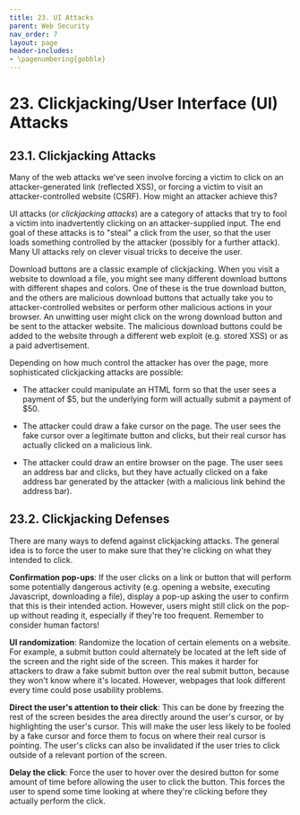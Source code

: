 ```yaml
---
title: 23. UI Attacks
parent: Web Security
nav_order: 7
layout: page
header-includes:
- \pagenumbering{gobble}
---
```


# 23. Clickjacking/User Interface (UI) Attacks

## 23.1. Clickjacking Attacks

Many of the web attacks we've seen involve forcing a victim to click on an attacker-generated link (reflected XSS), or forcing a victim to visit an attacker-controlled website (CSRF). How might an attacker achieve this?

UI attacks (or _clickjacking attacks_) are a category of attacks that try to fool a victim into inadvertently clicking on an attacker-supplied input. The end goal of these attacks is to "steal" a click from the user, so that the user loads something controlled by the attacker (possibly for a further attack). Many UI attacks rely on clever visual tricks to deceive the user.

Download buttons are a classic example of clickjacking. When you visit a website to download a file, you might see many different download buttons with different shapes and colors. One of these is the true download button, and the others are malicious download buttons that actually take you to attacker-controlled websites or perform other malicious actions in your browser. An unwitting user might click on the wrong download button and be sent to the attacker website. The malicious download buttons could be added to the website through a different web exploit (e.g. stored XSS) or as a paid advertisement.

Depending on how much control the attacker has over the page, more sophisticated clickjacking attacks are possible:

- The attacker could manipulate an HTML form so that the user sees a payment of $5, but the underlying form will actually submit a payment of $50.

- The attacker could draw a fake cursor on the page. The user sees the fake cursor over a legitimate button and clicks, but their real cursor has actually clicked on a malicious link.

- The attacker could draw an entire browser on the page. The user sees an address bar and clicks, but they have actually clicked on a fake address bar generated by the attacker (with a malicious link behind the address bar).

## 23.2. Clickjacking Defenses

There are many ways to defend against clickjacking attacks. The general idea is to force the user to make sure that they're clicking on what they intended to click.

**Confirmation pop-ups**: If the user clicks on a link or button that will perform some potentially dangerous activity (e.g. opening a website, executing Javascript, downloading a file), display a pop-up asking the user to confirm that this is their intended action. However, users might still click on the pop-up without reading it, especially if they're too frequent. Remember to consider human factors!

**UI randomization**: Randomize the location of certain elements on a website. For example, a submit button could alternately be located at the left side of the screen and the right side of the screen. This makes it harder for attackers to draw a fake submit button over the real submit button, because they won't know where it's located. However, webpages that look different every time could pose usability problems.

**Direct the user's attention to their click**: This can be done by freezing the rest of the screen besides the area directly around the user's cursor, or by highlighting the user's cursor. This will make the user less likely to be fooled by a fake cursor and force them to focus on where their real cursor is pointing. The user's clicks can also be invalidated if the user tries to click outside of a relevant portion of the screen.

**Delay the click**: Force the user to hover over the desired button for some amount of time before allowing the user to click the button. This forces the user to spend some time looking at where they're clicking before they actually perform the click.
